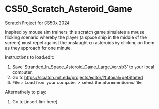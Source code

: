 # CS50_Scratch_Asteroid_Game
Scratch Project for CS50x 2024

Inspired by mouse aim trainers, this scratch game simulates a mouse flicking scenario whereby the player (a space ship in the middle of the screen) must repel against the onslaught on asteroids by clicking on them as they approach for one minute.

Instructions to load/edit:
1. Save 'Stranded_In_Space_Asteroid_Game_Large_Ver.sb3' to your local computer.
2. Go to https://scratch.mit.edu/projects/editor/?tutorial=getStarted
3. File > Load from your computer > select the aforementioned file
 
Alternatively to play:
1. Go to [insert link here]

